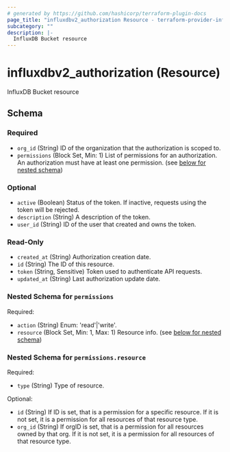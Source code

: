 ```yaml
---
# generated by https://github.com/hashicorp/terraform-plugin-docs
page_title: "influxdbv2_authorization Resource - terraform-provider-influxdbv2"
subcategory: ""
description: |-
  InfluxDB Bucket resource
---
```


# influxdbv2_authorization (Resource)

InfluxDB Bucket resource



<!-- schema generated by tfplugindocs -->
## Schema

### Required

- `org_id` (String) ID of the organization that the authorization is scoped to.
- `permissions` (Block Set, Min: 1) List of permissions for an authorization. An authorization must have at least one permission. (see [below for nested schema](#nestedblock--permissions))

### Optional

- `active` (Boolean) Status of the token. If inactive, requests using the token will be rejected.
- `description` (String) A description of the token.
- `user_id` (String) ID of the user that created and owns the token.

### Read-Only

- `created_at` (String) Authorization creation date.
- `id` (String) The ID of this resource.
- `token` (String, Sensitive) Token used to authenticate API requests.
- `updated_at` (String) Last authorization update date.

<a id="nestedblock--permissions"></a>
### Nested Schema for `permissions`

Required:

- `action` (String) Enum: 'read'|'write'.
- `resource` (Block Set, Min: 1, Max: 1) Resource info. (see [below for nested schema](#nestedblock--permissions--resource))

<a id="nestedblock--permissions--resource"></a>
### Nested Schema for `permissions.resource`

Required:

- `type` (String) Type of resource.

Optional:

- `id` (String) If ID is set, that is a permission for a specific resource. If it is not set, it is a permission for all resources of that resource type.
- `org_id` (String) If orgID is set, that is a permission for all resources owned by that org. If it is not set, it is a permission for all resources of that resource type.


